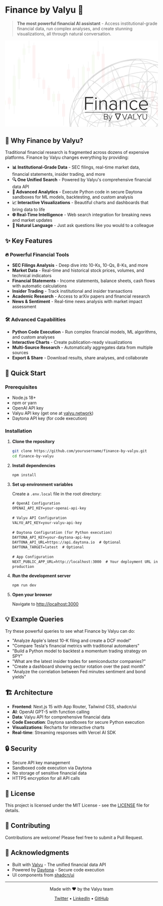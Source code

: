 # Finance by Valyu 🚀

> **The most powerful financial AI assistant** - Access institutional-grade financial data, run complex analyses, and create stunning visualizations, all through natural conversation.

![Finance by Valyu](public/valyu.png)

## 🌟 Why Finance by Valyu?

Traditional financial research is fragmented across dozens of expensive platforms. Finance by Valyu changes everything by providing:

- **📊 Institutional-Grade Data** - SEC filings, real-time market data, financial statements, insider trading, and more
- **🔍 One Unified Search** - Powered by Valyu's comprehensive financial data API
- **🐍 Advanced Analytics** - Execute Python code in secure Daytona sandboxes for ML models, backtesting, and custom analysis
- **📈 Interactive Visualizations** - Beautiful charts and dashboards that bring data to life
- **🌐 Real-Time Intelligence** - Web search integration for breaking news and market updates
- **🎯 Natural Language** - Just ask questions like you would to a colleague

## ✨ Key Features

### 🔥 Powerful Financial Tools

- **SEC Filings Analysis** - Deep dive into 10-Ks, 10-Qs, 8-Ks, and more
- **Market Data** - Real-time and historical stock prices, volumes, and technical indicators  
- **Financial Statements** - Income statements, balance sheets, cash flows with automatic calculations
- **Insider Trading** - Track institutional and insider transactions
- **Academic Research** - Access to arXiv papers and financial research
- **News & Sentiment** - Real-time news analysis with market impact assessment

### 🛠️ Advanced Capabilities

- **Python Code Execution** - Run complex financial models, ML algorithms, and custom analyses
- **Interactive Charts** - Create publication-ready visualizations
- **Multi-Source Research** - Automatically aggregates data from multiple sources
- **Export & Share** - Download results, share analyses, and collaborate

## 🚀 Quick Start

### Prerequisites

- Node.js 18+ 
- npm or yarn
- OpenAI API key
- Valyu API key (get one at [valyu.network](https://valyu.network))
- Daytona API key (for code execution)

### Installation

1. **Clone the repository**
   ```bash
   git clone https://github.com/yourusername/finance-by-valyu.git
   cd finance-by-valyu
   ```

2. **Install dependencies**
   ```bash
   npm install
   ```

3. **Set up environment variables**
   
   Create a `.env.local` file in the root directory:
   ```env
   # OpenAI Configuration
   OPENAI_API_KEY=your-openai-api-key
   
   # Valyu API Configuration
   VALYU_API_KEY=your-valyu-api-key
   
   # Daytona Configuration (for Python execution)
   DAYTONA_API_KEY=your-daytona-api-key
   DAYTONA_API_URL=https://api.daytona.io  # Optional
   DAYTONA_TARGET=latest  # Optional
   
   # App Configuration
   NEXT_PUBLIC_APP_URL=http://localhost:3000  # Your deployment URL in production
   ```

4. **Run the development server**
   ```bash
   npm run dev
   ```

5. **Open your browser**
   
   Navigate to [http://localhost:3000](http://localhost:3000)

## 💡 Example Queries

Try these powerful queries to see what Finance by Valyu can do:

- "Analyze Apple's latest 10-K filing and create a DCF model"
- "Compare Tesla's financial metrics with traditional automakers"
- "Build a Python model to backtest a momentum trading strategy on SPY"
- "What are the latest insider trades for semiconductor companies?"
- "Create a dashboard showing sector rotation over the past month"
- "Analyze the correlation between Fed minutes sentiment and bond yields"

## 🏗️ Architecture

- **Frontend**: Next.js 15 with App Router, Tailwind CSS, shadcn/ui
- **AI**: OpenAI GPT-5 with function calling
- **Data**: Valyu API for comprehensive financial data
- **Code Execution**: Daytona sandboxes for secure Python execution
- **Visualizations**: Recharts for interactive charts
- **Real-time**: Streaming responses with Vercel AI SDK

## 🔒 Security

- Secure API key management
- Sandboxed code execution via Daytona
- No storage of sensitive financial data
- HTTPS encryption for all API calls

## 📝 License

This project is licensed under the MIT License - see the [LICENSE](LICENSE) file for details.

## 🤝 Contributing

Contributions are welcome! Please feel free to submit a Pull Request.

## 🙏 Acknowledgments

- Built with [Valyu](https://valyu.network) - The unified financial data API
- Powered by [Daytona](https://daytona.io) - Secure code execution
- UI components from [shadcn/ui](https://ui.shadcn.com)

---

<p align="center">
  Made with ❤️ by the Valyu team
</p>

<p align="center">
  <a href="https://twitter.com/ValyuNetwork">Twitter</a> •
  <a href="https://www.linkedin.com/company/valyu-network">LinkedIn</a> •
  <a href="https://github.com/valyu-network">GitHub</a>
</p>